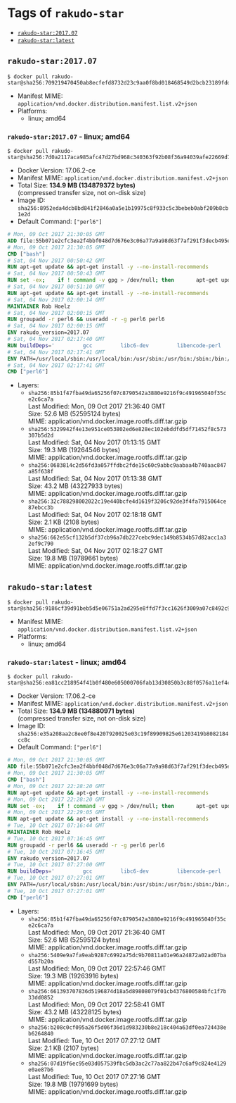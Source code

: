 <!-- THIS FILE IS GENERATED VIA './update-remote.sh' -->

# Tags of `rakudo-star`

-	[`rakudo-star:2017.07`](#rakudo-star201707)
-	[`rakudo-star:latest`](#rakudo-starlatest)

## `rakudo-star:2017.07`

```console
$ docker pull rakudo-star@sha256:709219470450ab8ecfefd8732d23c9aa0f8bd018468549d2bcb23189fdd28b75
```

-	Manifest MIME: `application/vnd.docker.distribution.manifest.list.v2+json`
-	Platforms:
	-	linux; amd64

### `rakudo-star:2017.07` - linux; amd64

```console
$ docker pull rakudo-star@sha256:7d0a2117aca985afc47d27bd968c340363f92b08f36a94039afe22669d736c1f
```

-	Docker Version: 17.06.2-ce
-	Manifest MIME: `application/vnd.docker.distribution.manifest.v2+json`
-	Total Size: **134.9 MB (134879372 bytes)**  
	(compressed transfer size, not on-disk size)
-	Image ID: `sha256:8952eda4dcb8bd841f2846a0a5e1b19975c8f933c5c3bebeb0abf209b8cb1e2d`
-	Default Command: `["perl6"]`

```dockerfile
# Mon, 09 Oct 2017 21:30:05 GMT
ADD file:55b071e2cfc3ea2f4bbf048d7d676e3c06a77a9a98d63f7af291f3decb495ec8 in / 
# Mon, 09 Oct 2017 21:30:05 GMT
CMD ["bash"]
# Sat, 04 Nov 2017 00:50:42 GMT
RUN apt-get update && apt-get install -y --no-install-recommends 		ca-certificates 		curl 		wget 	&& rm -rf /var/lib/apt/lists/*
# Sat, 04 Nov 2017 00:50:43 GMT
RUN set -ex; 	if ! command -v gpg > /dev/null; then 		apt-get update; 		apt-get install -y --no-install-recommends 			gnupg 			dirmngr 		; 		rm -rf /var/lib/apt/lists/*; 	fi
# Sat, 04 Nov 2017 00:51:10 GMT
RUN apt-get update && apt-get install -y --no-install-recommends 		bzr 		git 		mercurial 		openssh-client 		subversion 				procps 	&& rm -rf /var/lib/apt/lists/*
# Sat, 04 Nov 2017 02:00:14 GMT
MAINTAINER Rob Hoelz
# Sat, 04 Nov 2017 02:00:15 GMT
RUN groupadd -r perl6 && useradd -r -g perl6 perl6
# Sat, 04 Nov 2017 02:00:15 GMT
ENV rakudo_version=2017.07
# Sat, 04 Nov 2017 02:17:40 GMT
RUN buildDeps='         gcc         libc6-dev         libencode-perl         make     '     && set -x     && apt-get update     && apt-get --yes install --no-install-recommends $buildDeps     && rm -rf /var/lib/apt/lists/*     && mkdir /root/rakudo     && curl -fsSL http://rakudo.org/downloads/star/rakudo-star-${rakudo_version}.tar.gz -o rakudo.tar.gz     && tar xzf rakudo.tar.gz --strip-components=1 -C /root/rakudo     && (         cd /root/rakudo         && perl Configure.pl --prefix=/usr --gen-moar         && make install     )     && rm -rf /rakudo.tar.gz /root/rakudo     && apt-get purge -y --auto-remove $buildDeps
# Sat, 04 Nov 2017 02:17:41 GMT
ENV PATH=/usr/local/sbin:/usr/local/bin:/usr/sbin:/usr/bin:/sbin:/bin:/usr/share/perl6/site/bin
# Sat, 04 Nov 2017 02:17:41 GMT
CMD ["perl6"]
```

-	Layers:
	-	`sha256:85b1f47fba49da65256f07c8790542a3880e9216f9c491965040f35ce2c6ca7a`  
		Last Modified: Mon, 09 Oct 2017 21:36:40 GMT  
		Size: 52.6 MB (52595124 bytes)  
		MIME: application/vnd.docker.image.rootfs.diff.tar.gzip
	-	`sha256:5329942f4e13e951ce053802ed6e828ec102ebddfd5df71452f8c573307b5d2d`  
		Last Modified: Sat, 04 Nov 2017 01:13:15 GMT  
		Size: 19.3 MB (19264546 bytes)  
		MIME: application/vnd.docker.image.rootfs.diff.tar.gzip
	-	`sha256:0683814c2d56fd3a057ffdbc2fde15c60c9abbc9aabaa4b740aac847a85f638f`  
		Last Modified: Sat, 04 Nov 2017 01:13:38 GMT  
		Size: 43.2 MB (43227933 bytes)  
		MIME: application/vnd.docker.image.rootfs.diff.tar.gzip
	-	`sha256:32c788298002022c19e440bcfe4d1619f3206c92de3f4fa7915064ce87ebcc3b`  
		Last Modified: Sat, 04 Nov 2017 02:18:18 GMT  
		Size: 2.1 KB (2108 bytes)  
		MIME: application/vnd.docker.image.rootfs.diff.tar.gzip
	-	`sha256:662e55cf132b5df37cb96a7db227cebc9dec149b8534b57d82acc1a32ef9c790`  
		Last Modified: Sat, 04 Nov 2017 02:18:27 GMT  
		Size: 19.8 MB (19789661 bytes)  
		MIME: application/vnd.docker.image.rootfs.diff.tar.gzip

## `rakudo-star:latest`

```console
$ docker pull rakudo-star@sha256:9186cf39d91beb5d5e06751a2ad295e8ffd7f3cc1626f3009a07c8492c9b4315
```

-	Manifest MIME: `application/vnd.docker.distribution.manifest.list.v2+json`
-	Platforms:
	-	linux; amd64

### `rakudo-star:latest` - linux; amd64

```console
$ docker pull rakudo-star@sha256:ea81cc218954f41b0f480e605000706fab13d30850b3c88f0576a11ef4cd4a70
```

-	Docker Version: 17.06.2-ce
-	Manifest MIME: `application/vnd.docker.distribution.manifest.v2+json`
-	Total Size: **134.9 MB (134880971 bytes)**  
	(compressed transfer size, not on-disk size)
-	Image ID: `sha256:e35a208aa2c8ee0f8e4207920025e03c19f89909825e61203419b8082184cc8c`
-	Default Command: `["perl6"]`

```dockerfile
# Mon, 09 Oct 2017 21:30:05 GMT
ADD file:55b071e2cfc3ea2f4bbf048d7d676e3c06a77a9a98d63f7af291f3decb495ec8 in / 
# Mon, 09 Oct 2017 21:30:05 GMT
CMD ["bash"]
# Mon, 09 Oct 2017 22:28:20 GMT
RUN apt-get update && apt-get install -y --no-install-recommends 		ca-certificates 		curl 		wget 	&& rm -rf /var/lib/apt/lists/*
# Mon, 09 Oct 2017 22:28:20 GMT
RUN set -ex; 	if ! command -v gpg > /dev/null; then 		apt-get update; 		apt-get install -y --no-install-recommends 			gnupg2 			dirmngr 		; 		rm -rf /var/lib/apt/lists/*; 	fi
# Mon, 09 Oct 2017 22:29:05 GMT
RUN apt-get update && apt-get install -y --no-install-recommends 		bzr 		git 		mercurial 		openssh-client 		subversion 				procps 	&& rm -rf /var/lib/apt/lists/*
# Tue, 10 Oct 2017 07:16:44 GMT
MAINTAINER Rob Hoelz
# Tue, 10 Oct 2017 07:16:45 GMT
RUN groupadd -r perl6 && useradd -r -g perl6 perl6
# Tue, 10 Oct 2017 07:16:45 GMT
ENV rakudo_version=2017.07
# Tue, 10 Oct 2017 07:27:00 GMT
RUN buildDeps='         gcc         libc6-dev         libencode-perl         make     '     && set -x     && apt-get update     && apt-get --yes install --no-install-recommends $buildDeps     && rm -rf /var/lib/apt/lists/*     && mkdir /root/rakudo     && curl -fsSL http://rakudo.org/downloads/star/rakudo-star-${rakudo_version}.tar.gz -o rakudo.tar.gz     && tar xzf rakudo.tar.gz --strip-components=1 -C /root/rakudo     && (         cd /root/rakudo         && perl Configure.pl --prefix=/usr --gen-moar         && make install     )     && rm -rf /rakudo.tar.gz /root/rakudo     && apt-get purge -y --auto-remove $buildDeps
# Tue, 10 Oct 2017 07:27:01 GMT
ENV PATH=/usr/local/sbin:/usr/local/bin:/usr/sbin:/usr/bin:/sbin:/bin:/usr/share/perl6/site/bin
# Tue, 10 Oct 2017 07:27:01 GMT
CMD ["perl6"]
```

-	Layers:
	-	`sha256:85b1f47fba49da65256f07c8790542a3880e9216f9c491965040f35ce2c6ca7a`  
		Last Modified: Mon, 09 Oct 2017 21:36:40 GMT  
		Size: 52.6 MB (52595124 bytes)  
		MIME: application/vnd.docker.image.rootfs.diff.tar.gzip
	-	`sha256:5409e9a7fa9eab9287c6992a75dc9b70811a01e96a24872a02ad07bad557b20a`  
		Last Modified: Mon, 09 Oct 2017 22:57:46 GMT  
		Size: 19.3 MB (19263916 bytes)  
		MIME: application/vnd.docker.image.rootfs.diff.tar.gzip
	-	`sha256:661393707836d5196874d18a5d89808079f01cb4376800584bfc1f7b33dd0852`  
		Last Modified: Mon, 09 Oct 2017 22:58:41 GMT  
		Size: 43.2 MB (43228125 bytes)  
		MIME: application/vnd.docker.image.rootfs.diff.tar.gzip
	-	`sha256:b208c0cf095a26f5d06f36d1d983230b8e218c404a63df0ea724438eb6264840`  
		Last Modified: Tue, 10 Oct 2017 07:27:12 GMT  
		Size: 2.1 KB (2107 bytes)  
		MIME: application/vnd.docker.image.rootfs.diff.tar.gzip
	-	`sha256:07d19f6ec95e03d057539fbc5db3ac2c77aa822b47c6af9c824e4129e0ae87b6`  
		Last Modified: Tue, 10 Oct 2017 07:27:16 GMT  
		Size: 19.8 MB (19791699 bytes)  
		MIME: application/vnd.docker.image.rootfs.diff.tar.gzip
